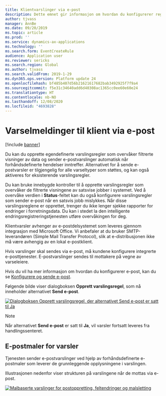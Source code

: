 ```yaml
---
title: Klientvarslinger via e-post
description: Dette emnet gir informasjon om hvordan du konfigurerer regler som sender e-postvarsler når forhåndsdefinerte hendelser inntreffer.
author: tjvass
manager: AnnBe
ms.date: 09/20/2019
ms.topic: article
ms.prod: ''
ms.service: dynamics-ax-applications
ms.technology: ''
ms.search.form: EventCreateRule
audience: Application user
ms.reviewer: sericks
ms.search.region: Global
ms.author: tjvass
ms.search.validFrom: 2019-1-29
ms.dyn365.ops.version: Platform update 24
ms.openlocfilehash: bf485b407d56b21621617682bab3492925f7f9a4
ms.sourcegitcommit: f5e31c34640add6d40308ac1365cc0ee60e60e24
ms.translationtype: HT
ms.contentlocale: nb-NO
ms.lasthandoff: 12/08/2020
ms.locfileid: "4693828"
---
```

# <a name="client-alert-notifications-by-email"></a>Varselmeldinger til klient via e-post

[!include [banner](../includes/banner.md)]

Du kan du opprette egendefinerte varslingsregler som overvåker filtrerte visninger av data og sender e-postvarslinger automatisk når forhåndsdefinerte hendelser inntreffer. Alternativet for å sende e-postvarsler er tilgjengelig for alle varseltyper som støttes, og kan også aktiveres for eksisterende varslingsregler.

Du kan bruke innebygde kontroller til å opprette varslingsregler som overvåker de filtrerte visningene av satsvise jobber i systemet. Ved å overvåke verdien i **Status**-feltet kan du også konfigurere varslingsregler som sender e-post når en satsvis jobb mislykkes. Når disse varslingsreglene er opprettet, trenger du ikke lenger sjekke rapporter for endringer i forretningsdata. Du kan i stedet la den intelligente endringsregistreringstjenesten utføre overvåkingen for deg.

Klientvarsler avhenger av e-postdelsystemet som leveres gjennom integrasjon med Microsoft Office. Vi anbefaler at du bruker SMTP-leverandøren (Simple Mail Transfer Protocol), slik at e-distribusjonen ikke må være avhengig av en lokal e-postklient.

Hvis varslinger skal sendes via e-post, må kundene konfigurere integrerte e-posttjenester. E-postvarslinger sendes til mottakere på vegne av varseleiere.

Hvis du vil ha mer informasjon om hvordan du konfigurerer e-post, kan du se [Konfigurere og sende e-post](../organization-administration/configure-email.md).

Følgende bilde viser dialogboksen **Opprett varslingsregel**, som nå inneholder alternativet **Send e-post**.

[![Dialogboksen Opprett varslingsregel, der alternativet Send e-post er satt til Ja](./media/Create-alert-rule-form.png)](./media/Create-alert-rule-form.png)

> [!NOTE]
> Når alternativet **Send e-post** er satt til **Ja**, vil varsler fortsatt leveres fra handlingssenteret.

## <a name="alert-notification-email-templates"></a>E-postmaler for varsler

Tjenesten sender e-postvarslinger ved hjelp av forhåndsdefinerte e-postmaler som leverer de grunnleggende opplysningene i varslingen.

Illustrasjonen nedenfor viser strukturen på varslingene når de mottas via e-post.

[![Malbaserte varslinger for postoppretting, feltendringer og malsletting](./media/Alert-email-templates.png)](./media/Alert-email-templates.png)
